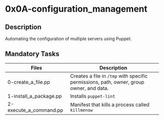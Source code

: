 # 0x0A-configuration_management
## Description

Automating the configuration of multiple servers using Puppet.

## Mandatory Tasks

| Files | Description |
| ----- | ----------- |
| 0-create_a_file.pp | Creates a file in `/tmp` with specific permissions, path, owner, group owner, and data. |
| 1-install_a_package.pp | Installs `puppet-lint` |
| 2-execute_a_command.pp | Manifest that kills a process called `killmenow` |
